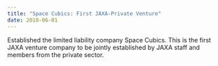 ```yaml
---
title: "Space Cubics: First JAXA-Private Venture"
date: 2018-06-01
---
```


Established the limited liability company Space Cubics. This is the first JAXA venture company to be jointly established by JAXA staff and members from the private sector.